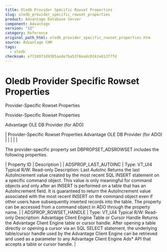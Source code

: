 ```yaml
---
title: Oledb Provider Specific Rowset Properties
slug: oledb_provider_specific_rowset_properties
product: Advantage Database Server
component: Advantage
version: "12"
category: Reference
original_path_html: oledb_provider_specific_rowset_properties.htm
source: Advantage CHM
tags:
  - oledb
checksum: e7728973d9385aade7ba5376ea8c0161e61377fd
---
```


# Oledb Provider Specific Rowset Properties

Provider-Specific Rowset Properties

Provider-Specific Rowset Properties

Advantage OLE DB Provider (for ADO)

| Provider-Specific Rowset Properties  Advantage OLE DB Provider (for ADO) |  |  |  |  |

The provider-specific property set DBPROPSET\_ADSROWSET includes the following properties.

| Property ID | Description |
| ADSPROP\_LAST\_AUTOINC | Type: VT\_UI4  Typical R/W: Read-only  Description: Last AutoInc  Returns the last AutoIncrement value created by the most recent SQL INSERT statement on a specific command object. This value is only meaningful for command objects and only after an INSERT is performed on a table that has an AutoIncrement field. It is guaranteed to return the AutoIncrement value associated with the most recent INSERT on the command object even if other users have subsequently inserted records into the table. The property can be accessed from a command object in ADO through the property name. |
| ADSPROP\_ROWSET\_HANDLE | Type: VT\_UI4  Typical R/W: Read-only  Description: Advantage Client Engine Table or Cursor Handle  Returns the Advantage Client Engine table or cursor handle. After opening a table directly or opening a cursor via an SQL SELECT statement, the underlying table/cursor handle used by the Advantage Client Engine can be retrieved and used as a parameter to any Advantage Client Engine Ads\* API that accepts a table or cursor handle. |
